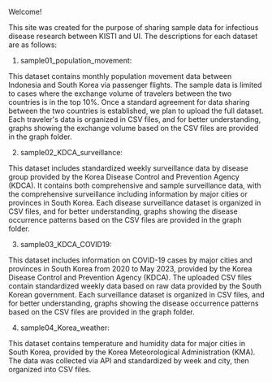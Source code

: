 Welcome!

This site was created for the purpose of sharing sample data for infectious disease research between KISTI and UI. The descriptions for each dataset are as follows:

1. sample01_population_movement:

This dataset contains monthly population movement data between Indonesia and South Korea via passenger flights. The sample data is limited to cases where the exchange volume of travelers between the two countries is in the top 10%. Once a standard agreement for data sharing between the two countries is established, we plan to upload the full dataset. Each traveler's data is organized in CSV files, and for better understanding, graphs showing the exchange volume based on the CSV files are provided in the graph folder.

2. sample02_KDCA_surveillance:
   
This dataset includes standardized weekly surveillance data by disease group provided by the Korea Disease Control and Prevention Agency (KDCA). It contains both comprehensive and sample surveillance data, with the comprehensive surveillance including information by major cities or provinces in South Korea. Each disease surveillance dataset is organized in CSV files, and for better understanding, graphs showing the disease occurrence patterns based on the CSV files are provided in the graph folder.

3. sample03_KDCA_COVID19:

This dataset includes information on COVID-19 cases by major cities and provinces in South Korea from 2020 to May 2023, provided by the Korea Disease Control and Prevention Agency (KDCA). The uploaded CSV files contain standardized weekly data based on raw data provided by the South Korean government. Each surveillance dataset is organized in CSV files, and for better understanding, graphs showing the disease occurrence patterns based on the CSV files are provided in the graph folder.

4. sample04_Korea_weather:

This dataset contains temperature and humidity data for major cities in South Korea, provided by the Korea Meteorological Administration (KMA). The data was collected via API and standardized by week and city, then organized into CSV files.
